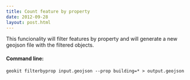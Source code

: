 ```yaml
---
title: Count feature by property
date: 2012-09-28
layout: post.html
---
```


This funcionality will filter features by property and will generate a new geojson file with the filtered objects.

#### Command line:

```geokit filterbyprop input.geojson --prop building=* > output.geojson```